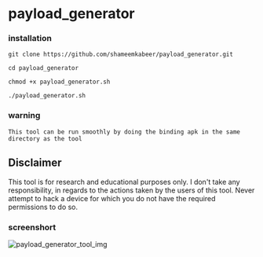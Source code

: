 # payload_generator

### installation

```
git clone https://github.com/shameemkabeer/payload_generator.git

cd payload_generator

chmod +x payload_generator.sh

./payload_generator.sh
``` 
### warning
```
This tool can be run smoothly by doing the binding apk in the same directory as the tool
```
##                                                      Disclaimer

This tool is for research and educational purposes only. I don't take any responsibility, in regards to the actions taken by the users of this tool. Never attempt to hack a device for which you do not have the required permissions to do so.

### screenshort

![payload_generator_tool_img](file:///home/shxim/Pictures/payload_generator.jpg)


